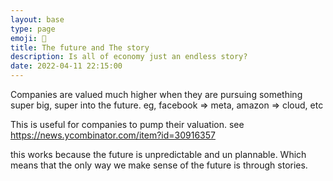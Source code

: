 ```yaml
---
layout: base
type: page
emoji: 🧠
title: The future and The story
description: Is all of economy just an endless story?
date: 2022-04-11 22:15:00
---
```


Companies are valued much higher when they are pursuing something super big, super into the future. eg, facebook => meta, amazon => cloud, etc

This is useful for companies to pump their valuation. see https://news.ycombinator.com/item?id=30916357

this works because the future is unpredictable and un plannable. Which means that the only way we make sense of the future is through stories.